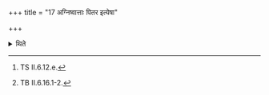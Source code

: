 +++
title = "17 अग्निष्वात्ताः पितर इत्येषा"

+++

<details><summary>थिते</summary>

17. For the Agniṣvātta Pitr̥s this verse is used; agnisvāttāḥ pitaraḥ...[^1], and the verses beginning with ye agniṣvāttāh and vānyāyai dugdhe juṣamāṇāḥ...[^2] are to be used.  


[^1]: TS II.6.12.e.  


[^2]: TB II.6.16.1-2.
</details>
